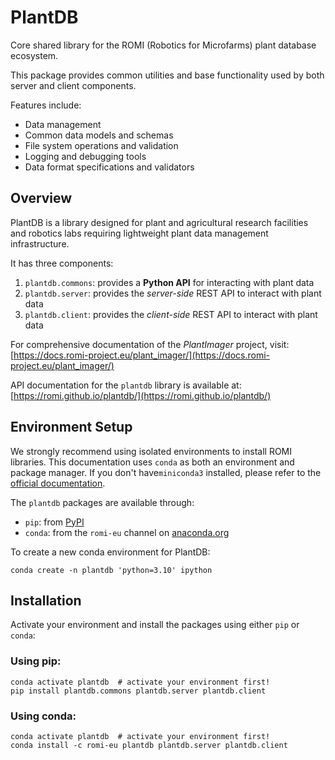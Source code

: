# PlantDB

Core shared library for the ROMI (Robotics for Microfarms) plant database ecosystem.

This package provides common utilities and base functionality used by both server and client components.

Features include:
- Data management
- Common data models and schemas
- File system operations and validation
- Logging and debugging tools
- Data format specifications and validators

## Overview

PlantDB is a library designed for plant and agricultural research facilities and robotics labs requiring lightweight plant data management infrastructure.

It has three components:

1. `plantdb.commons`: provides a **Python API** for interacting with plant data
2. `plantdb.server`: provides the _server-side_ REST API to interact with plant data
3. `plantdb.client`: provides the _client-side_ REST API to interact with plant data

For comprehensive documentation of the _PlantImager_ project, visit: [https://docs.romi-project.eu/plant_imager/](https://docs.romi-project.eu/plant_imager/)

API documentation for the `plantdb` library is available at: [https://romi.github.io/plantdb/](https://romi.github.io/plantdb/)

## Environment Setup

We strongly recommend using isolated environments to install ROMI libraries.
This documentation uses `conda` as both an environment and package manager.
If you don't have`miniconda3` installed, please refer to the [official documentation](https://docs.conda.io/en/latest/miniconda.html).

The `plantdb` packages are available through:

- `pip`: from [PyPI](https://pypi.org/)
- `conda`: from the `romi-eu` channel on [anaconda.org](https://anaconda.org/romi-eu)

To create a new conda environment for PlantDB:
``` shell
conda create -n plantdb 'python=3.10' ipython
```

## Installation

Activate your environment and install the packages using either `pip` or `conda`:

### Using pip:
``` shell
conda activate plantdb  # activate your environment first!
pip install plantdb.commons plantdb.server plantdb.client
```

### Using conda:
``` shell
conda activate plantdb  # activate your environment first!
conda install -c romi-eu plantdb plantdb.server plantdb.client
```
